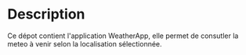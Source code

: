 # Description

Ce dépot contient l'application WeatherApp, elle permet de consutler la meteo à venir selon la localisation sélectionnée.
